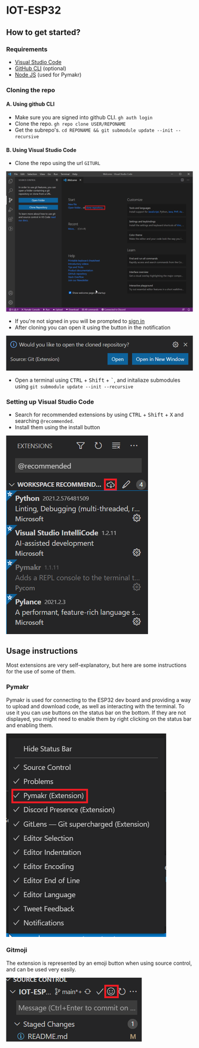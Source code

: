 # IOT-ESP32

## How to get started?

### Requirements

* [Visual Studio Code](https://code.visualstudio.com/)
* [GitHub CLI](https://cli.github.com/) (optional)
* [Node JS](https://nodejs.org/en/) (used for Pymakr)

### Cloning the repo

#### A. Using github CLI

* Make sure you are signed into github CLI. `gh auth login`
* Clone the repo. `gh repo clone USER/REPONAME`
* Get the subrepo's. `cd REPONAME && git submodule update --init --recursive`

#### B. Using Visual Studio Code

* Clone the repo using the url `GITURL`

![VS Code Welcome screen](screenshot/welcomescreen.png)

* If you're not signed in you will be prompted to [sign in](https://code.visualstudio.com/docs/editor/github#_authenticating-with-an-existing-repository)
* After cloning you can open it using the button in the notification

![Notification dialog](screenshot/openbutton.png)

* Open a terminal using <kbd>CTRL</kbd> + <kbd>Shift</kbd> + <kbd>\`</kbd>, and initaliaze submodules using `git submodule update --init --recursive`

### Setting up Visual Studio Code

* Search for recommended extensions by using <kbd>CTRL</kbd> + <kbd>Shift</kbd> + <kbd>X</kbd> and searching `@recommended`.
* Install them using the install button

![Workspace Recommendations](screenshot/workspacerecommendations.png)

## Usage instructions

Most extensions are very self-explanatory, but here are some instructions for the use of some of them.

### Pymakr

Pymakr is used for connecting to the ESP32 dev board and providing a way to upload and download code, as well as interacting with the terminal.
To use it you can use buttons on the status bar on the bottom. If they are not displayed, you might need to enable them by right clicking on the status bar and enabling them.

![Menu](screenshot/rightclickmenu.png)

### Gitmoji

The extension is represented by an emoji button when using source control, and can be used very easily.

![Gitmoji Button](screenshot/gitmoji.png)
